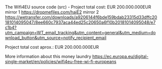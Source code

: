 The Wifi4EU source code (src) - Project total cost: EUR 200.000.000EUR
mirror 1 https://dropmefiles.com/hajE2
mirror 2 https://wetransfer.com/downloads/a9206144f6bde159bdab23315d33dffc20181014095047/8ee660c7937aca44ed25c20650a6f10b20181014095048/e7c1b4?utm_campaign=WT_email_tracking&utm_content=general&utm_medium=download_button&utm_source=notify_recipient_email

Project total cost aprox.: EUR 200.000.000EUR

More information about this money laundry https://ec.europa.eu/digital-single-market/en/policies/wifi4eu-free-wi-fi-europeans
